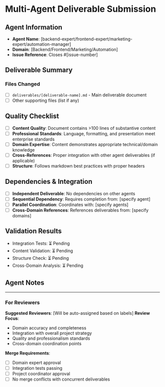 # Multi-Agent Deliverable Submission

## Agent Information
- **Agent Name**: [backend-expert/frontend-expert/marketing-expert/automation-manager]
- **Domain**: [Backend/Frontend/Marketing/Automation]
- **Issue Reference**: Closes #[issue-number]

## Deliverable Summary
<!-- Brief description of what this deliverable accomplishes -->

### Files Changed
- [ ] `deliverables/[deliverable-name].md` - Main deliverable document
- [ ] Other supporting files (list if any)

## Quality Checklist
- [ ] **Content Quality**: Document contains >100 lines of substantive content
- [ ] **Professional Standards**: Language, formatting, and presentation meet enterprise standards
- [ ] **Domain Expertise**: Content demonstrates appropriate technical/domain knowledge
- [ ] **Cross-References**: Proper integration with other agent deliverables (if applicable)
- [ ] **Structure**: Follows markdown best practices with proper headers

## Dependencies & Integration
<!-- Check all that apply -->
- [ ] **Independent Deliverable**: No dependencies on other agents
- [ ] **Sequential Dependency**: Requires completion from: [specify agent]
- [ ] **Parallel Coordination**: Coordinates with: [specify agents]
- [ ] **Cross-Domain References**: References deliverables from: [specify domains]

## Validation Results
<!-- This will be auto-populated by GitHub Actions -->
- Integration Tests: ⏳ Pending
- Content Validation: ⏳ Pending
- Structure Check: ⏳ Pending
- Cross-Domain Analysis: ⏳ Pending

## Agent Notes
<!-- Any additional context, assumptions, or recommendations for reviewers -->

---

### For Reviewers
**Suggested Reviewers**: [Will be auto-assigned based on labels]
**Review Focus**: 
- Domain accuracy and completeness
- Integration with overall project strategy
- Quality and professionalism standards
- Cross-domain coordination points

**Merge Requirements**:
- [ ] Domain expert approval
- [ ] Integration tests passing
- [ ] Project coordinator approval
- [ ] No merge conflicts with concurrent deliverables